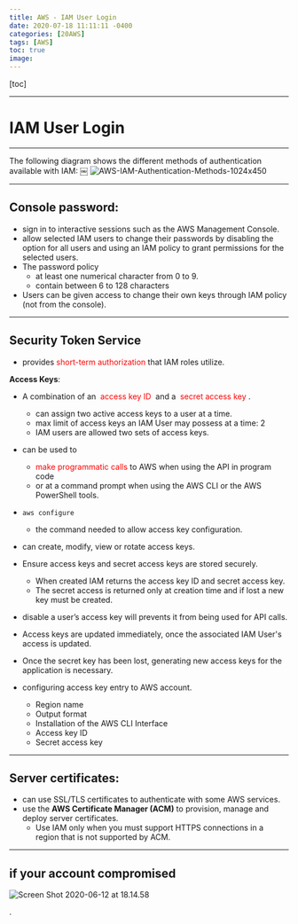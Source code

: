 ```yaml
---
title: AWS - IAM User Login
date: 2020-07-18 11:11:11 -0400
categories: [20AWS]
tags: [AWS]
toc: true
image:
---
```


[toc]

---


# IAM User Login

---

The following diagram shows the different methods of authentication available with IAM:
￼
![AWS-IAM-Authentication-Methods-1024x450](https://i.imgur.com/yAw4RLW.jpg)

---

## Console password:
- sign in to interactive sessions such as the AWS Management Console.
- allow selected IAM users to change their passwords by disabling the option for all users and using an IAM policy to grant permissions for the selected users.
- The password policy
  - at least one numerical character from 0 to 9.
  - contain between 6 to 128 characters
- Users can be given access to change their own keys through IAM policy (not from the console).

---

## Security Token Service
- provides <font color=red> short-term authorization </font> that IAM roles utilize.

**Access Keys**:
- A combination of an <font color=red> access key ID </font> and a <font color=red> secret access key </font>.
  - can assign two active access keys to a user at a time.
  - max limit of access keys an IAM User may possess at a time: 2
  - IAM users are allowed two sets of access keys.
- can be used to
  - <font color=red> make programmatic calls </font> to AWS when using the API in program code
  - or at a command prompt when using the AWS CLI or the AWS PowerShell tools.
- `aws configure`
  - the command needed to allow access key configuration.
- can create, modify, view or rotate access keys.
- Ensure access keys and secret access keys are stored securely.
  - When created IAM returns the access key ID and secret access key.
  - The secret access is returned only at creation time and if lost a new key must be created.

- disable a user’s access key will prevents it from being used for API calls.

- Access keys are updated immediately, once the associated IAM User's access is updated.

- Once the secret key has been lost, generating new access keys for the application is necessary.

- configuring access key entry to AWS account.
  - Region name
  - Output format
  - Installation of the AWS CLI Interface
  - Access key ID
  - Secret access key

---

## Server certificates:
- can use SSL/TLS certificates to authenticate with some AWS services.
- use the **AWS Certificate Manager (ACM)** to provision, manage and deploy server certificates.
  - Use IAM only when you must support HTTPS connections in a region that is not supported by ACM.


---


## if your account compromised


![Screen Shot 2020-06-12 at 18.14.58](https://i.imgur.com/wQuXgIF.png)














.
